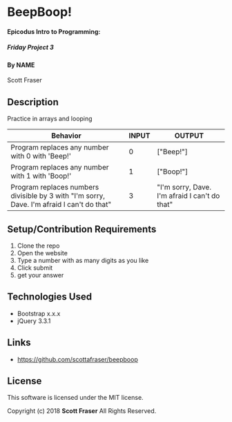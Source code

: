 # BeepBoop!

#### Epicodus Intro to Programming:
##### Friday Project 3

#### By NAME
Scott Fraser

## Description

Practice in arrays and looping

| Behavior	| INPUT	| OUTPUT |
| ----------| ----- | -------|
|Program replaces any number with 0 with 'Beep!' | 0 | ["Beep!"]   
|Program replaces any number with 1 with 'Boop!'| 1 | ["Boop!"] |
|Program replaces numbers divisible by 3 with "I'm sorry, Dave. I'm afraid I can't do that"| 3| "I'm sorry, Dave. I'm afraid I can't do that" |

## Setup/Contribution Requirements

1. Clone the repo
1. Open the website
1. Type a number with as many digits as you like
1. Click submit
1. get your answer

## Technologies Used

* Bootstrap x.x.x
* jQuery 3.3.1

## Links

* https://github.com/scottafraser/beepboop

## License

This software is licensed under the MIT license.

Copyright (c) 2018 **Scott Fraser** All Rights Reserved.
